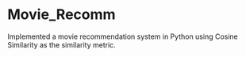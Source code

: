 # Movie_Recomm
Implemented a movie recommendation system in Python using Cosine Similarity as the similarity metric.
